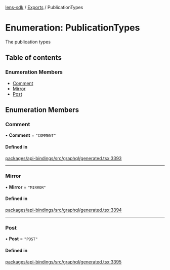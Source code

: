 [lens-sdk](../README.md) / [Exports](../modules.md) / PublicationTypes

# Enumeration: PublicationTypes

The publication types

## Table of contents

### Enumeration Members

- [Comment](PublicationTypes.md#comment)
- [Mirror](PublicationTypes.md#mirror)
- [Post](PublicationTypes.md#post)

## Enumeration Members

### Comment

• **Comment** = ``"COMMENT"``

#### Defined in

[packages/api-bindings/src/graphql/generated.tsx:3393](https://github.com/lens-protocol/lens-sdk/blob/5741b72b/packages/api-bindings/src/graphql/generated.tsx#L3393)

___

### Mirror

• **Mirror** = ``"MIRROR"``

#### Defined in

[packages/api-bindings/src/graphql/generated.tsx:3394](https://github.com/lens-protocol/lens-sdk/blob/5741b72b/packages/api-bindings/src/graphql/generated.tsx#L3394)

___

### Post

• **Post** = ``"POST"``

#### Defined in

[packages/api-bindings/src/graphql/generated.tsx:3395](https://github.com/lens-protocol/lens-sdk/blob/5741b72b/packages/api-bindings/src/graphql/generated.tsx#L3395)
